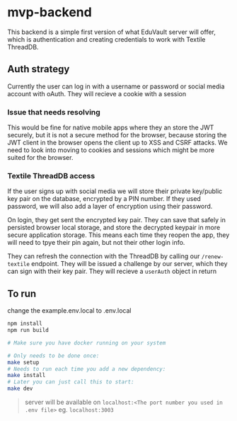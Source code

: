 # mvp-backend

This backend is a simple first version of what EduVault server will offer, which is authentication and creating credentials to work with Textile ThreadDB.

## Auth strategy

Currently the user can log in with a username or password or social media account with oAuth. They will recieve a cookie with a session

### Issue that needs resolving

This would be fine for native mobile apps where they an store the JWT securely, but it is not a secure method for the browser, because storing the JWT client in the browser opens the client up to XSS and CSRF attacks. We need to look into moving to cookies and sessions which might be more suited for the browser.

### Textile ThreadDB access

If the user signs up with social media we will store their private key/public key pair on the database, encrypted by a PIN number. If they used password, we will also add a layer of encryption using their password.

On login, they get sent the encrypted key pair. They can save that safely in persisted browser local storage, and store the decrypted keypair in more secure application storage. This means each time they reopen the app, they will need to tpye their pin again, but not their other login info.

They can refresh the connection with the ThreadDB by calling our `/renew-textile` endpoint. They will be issued a challenge by our server, which they can sign with their key pair. They will recieve a `userAuth` object in return

## To run

change the example.env.local to .env.local

```bash
npm install
npm run build

# Make sure you have docker running on your system

# Only needs to be done once:
make setup
# Needs to run each time you add a new dependency:
make install
# Later you can just call this to start:
make dev
```

> server will be available on `localhost:<The port number you used in .env file>` eg. `localhost:3003`
